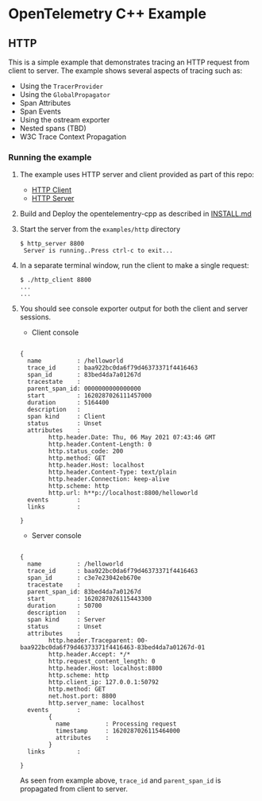 # OpenTelemetry C++  Example

## HTTP

This is a simple example that demonstrates tracing an HTTP request from client
to server. The example shows several aspects of tracing such as:

* Using the `TracerProvider`
* Using the `GlobalPropagator`
* Span Attributes
* Span Events
* Using the ostream exporter
* Nested spans (TBD)
* W3C Trace Context Propagation

### Running the example

1. The example uses HTTP server and client provided as part of this repo:
    * [HTTP
      Client](https://github.com/open-telemetry/opentelemetry-cpp/tree/main/ext/include/opentelemetry/ext/http/client)
    * [HTTP
      Server](https://github.com/open-telemetry/opentelemetry-cpp/tree/main/ext/include/opentelemetry/ext/http/server)

2. Build and Deploy the opentelementry-cpp as described in
   [INSTALL.md](../../INSTALL.md)

3. Start the server from the `examples/http` directory

   ```console
   $ http_server 8800
    Server is running..Press ctrl-c to exit...
   ```

4. In a separate terminal window, run the client to make a single request:

    ```console
    $ ./http_client 8800
    ...
    ...
    ```

5. You should see console exporter output for both the client and server
   sessions.
   * Client console

   ```console

   {
     name          : /helloworld
     trace_id      : baa922bc0da6f79d46373371f4416463
     span_id       : 83bed4da7a01267d
     tracestate    :
     parent_span_id: 0000000000000000
     start         : 1620287026111457000
     duration      : 5164400
     description   :
     span kind     : Client
     status        : Unset
     attributes    :
           http.header.Date: Thu, 06 May 2021 07:43:46 GMT
           http.header.Content-Length: 0
           http.status_code: 200
           http.method: GET
           http.header.Host: localhost
           http.header.Content-Type: text/plain
           http.header.Connection: keep-alive
           http.scheme: http
           http.url: h**p://localhost:8800/helloworld
     events        :
     links         :

   }
   ```

   * Server console

   ```console

   {
     name          : /helloworld
     trace_id      : baa922bc0da6f79d46373371f4416463
     span_id       : c3e7e23042eb670e
     tracestate    :
     parent_span_id: 83bed4da7a01267d
     start         : 1620287026115443300
     duration      : 50700
     description   :
     span kind     : Server
     status        : Unset
     attributes    :
           http.header.Traceparent: 00-baa922bc0da6f79d46373371f4416463-83bed4da7a01267d-01
           http.header.Accept: */*
           http.request_content_length: 0
           http.header.Host: localhost:8800
           http.scheme: http
           http.client_ip: 127.0.0.1:50792
           http.method: GET
           net.host.port: 8800
           http.server_name: localhost
     events        :
           {
             name          : Processing request
             timestamp     : 1620287026115464000
             attributes    :
           }
     links         :

   }
   ```

   As seen from example above, `trace_id` and `parent_span_id` is propagated
   from client to server.

